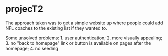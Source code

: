 # projecT2

The approach taken was to get a simple website up where people could add NFL coaches to the existing list if they wanted to.

Some unsolved problems: 1. user authentication; 2. more visually appealing; 3. no "back to homepage" link or button is available on pages after the homepage; 4. no seeding 
